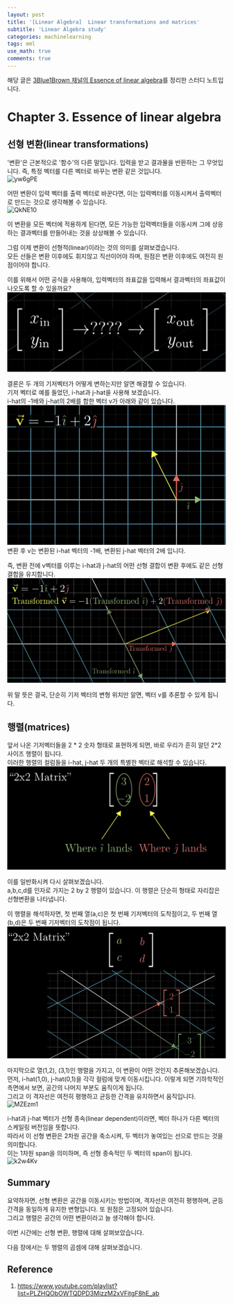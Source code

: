 ```yaml
---
layout: post
title: '[Linear Algebra]  Linear transformations and matrices'
subtitle: 'Linear Algebra study'
categories: machinelearning
tags: mml
use_math: true
comments: true
---
```



해당 글은 [3Blue1Brown 채널의 Essence of linear algebra](https://www.youtube.com/playlist?list=PLZHQObOWTQDPD3MizzM2xVFitgF8hE_ab)를 정리한 스터디 노트입니다.

# Chapter 3. Essence of linear algebra

## 선형 변환(linear transformations)
'변환'은 근본적으로 '함수'의 다른 말입니다. 입력을 받고 결과물을 반환하는 그 무엇입니다. 즉, 특정 벡터를 다른 벡터로 바꾸는 변환 같은 것입니다. <br>
![yw6gPE](https://user-images.githubusercontent.com/48666867/139610279-e1af04f0-0e5d-4a81-aa36-1f2aa1adb86b.gif)

어떤 변환이 입력 벡터를 출력 벡터로 바꾼다면, 이는 입력벡터를 이동시켜서 출력벡터로 만드는 것으로 생각해볼 수 있습니다. <br>
![QkNE10](https://user-images.githubusercontent.com/48666867/139610593-96e29caa-1515-4bc0-ac5a-32362ee22b08.gif)

이 변환을 모든 벡터에 적용하게 된다면, 모든 가능한 입력벡터들을 이동시켜 그에 상응하는 결과벡터를 만들어내는 것을 상상해볼 수 있습니다. 

그럼 이제 변환이 선형적(linear)이라는 것의 의미를 살펴보겠습니다. <br>
모든 선들은 변환 이후에도 휘지않고 직선이어야 하며, 원점은 변환 이후에도 여전히 원점이어야 합니다. 

이를 위해서 어떤 공식을 사용해야, 입력벡터의 좌표값을 입력해서 결과벡터의 좌표값이 나오도록 할 수 있을까요? <br>
![img](/assets/img/algebra/algebra03.png)

결론은 두 개의 기저벡터가 어떻게 변하는지만 알면 해결할 수 있습니다. <br>
기저 벡터로 예를 들었던, i-hat과 j-hat을 사용해 보겠습니다. <br>
i-hat의 -1배와 j-hat의 2배를 합한 벡터 v가 아래와 같이 있습니다. <Br>
![img](/assets/img/algebra/algebra04.png)
변환 후 v는 변환된 i-hat 벡터의 -1배, 변환된 j-hat 벡터의 2배 입니다.

즉, 변환 전에 v벡터를 이루는 i-hat과 j-hat의 어떤 선형 결합이 변환 후에도 같은 선형 결합을 유지합니다. <br>
![img](/assets/img/algebra/algebra05.png)

위 말 뜻은 결국, 단순히 기저 벡터의 변형 위치만 알면, 벡터 v를 추론할 수 있게 됩니다.

## 행렬(matrices)
앞서 나온 기저벡터들을 2 * 2 숫자 형태로 표현하게 되면, 바로 우리가 흔히 알던 2*2 사이즈 행렬이 됩니다. <br>
이러한 행렬의 컬럼들을 i-hat, j-hat 두 개의 특별한 벡터로 해석할 수 있습니다. <br>
![img](/assets/img/algebra/algebra06.png)

이를 일반화시켜 다시 살펴보겠습니다. <br>
a,b,c,d를 인자로 가지는 2 by 2 행렬이 있습니다. 이 행렬은 단순히 형태로 자리잡은 선형변환을 나타냅니다. <br>

이 행렬을 해석하자면, 첫 번째 열(a,c)은 첫 번째 기저벡터의 도착점이고, 두 번째 열(b,d)은 두 번째 기저벡터의 도착점이 됩니다.<br>
![img](/assets/img/algebra/algebra07.png) 

마지막으로 열(1,2), (3,1)인 행렬을 가지고, 이 변환이 어떤 것인지 추론해보겠습니다. <br>
먼저, i-hat(1,0), j-hat(0,1)을 각각 컬럼에 맞게 이동시킵니다. 이렇게 되면 기하학적인 측면에서 보면, 공간의 나머지 부분도 움직이게 됩니다. <br> 
그리고 이 격자선은 여전히 평행하고 균등한 간격을 유지하면서 움직입니다. <br>
![MZEzm1](https://user-images.githubusercontent.com/48666867/139631628-7c17c7ca-6645-47b5-89e1-4205021b2481.gif)

i-hat과 j-hat 벡터가 선형 종속(linear dependent)이라면, 벡터 하나가 다른 벡터의 스케일링 버전임을 뜻합니다. <Br>
따라서 이 선형 변환은 2차원 공간을 축소시켜, 두 벡터가 놓여있는 선으로 만드는 것을 의미합니다. <br>
이는 1차원 span을 의미하며, 즉 선형 종속적인 두 벡터의 span이 됩니다.<br>
![k2w4Kv](https://user-images.githubusercontent.com/48666867/139630928-67cd8f05-fcaf-42dd-a686-6c6c24d0b83f.gif)

## Summary
요약하자면, 선형 변환은 공간을 이동시키는 방법이며, 격자선은 여전히 평행하며, 균등간격을 동일하게 유지한 변형입니다. 또 원점은 고정되어 있습니다.<br>
그리고 행렬은 공간의 어떤 변환이라고 늘 생각해야 합니다.

이번 시간에는 선형 변환, 행렬에 대해 살펴보았습니다. <br>

다음 장에서는 두 행렬의 곱셈에 대해 살펴보겠습니다.

## Reference
1. https://www.youtube.com/playlist?list=PLZHQObOWTQDPD3MizzM2xVFitgF8hE_ab